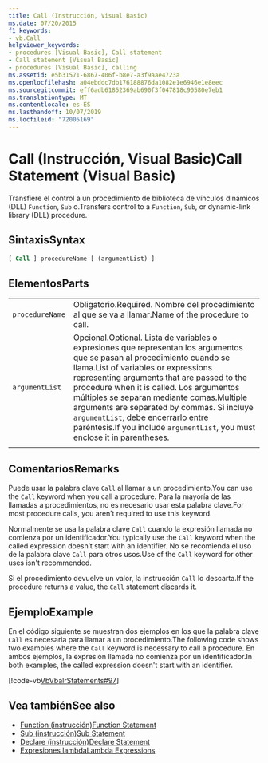 ```yaml
---
title: Call (Instrucción, Visual Basic)
ms.date: 07/20/2015
f1_keywords:
- vb.Call
helpviewer_keywords:
- procedures [Visual Basic], Call statement
- Call statement [Visual Basic]
- procedures [Visual Basic], calling
ms.assetid: e5b31571-6867-406f-b8e7-a3f9aae4723a
ms.openlocfilehash: a04ebddc7db176188876da1082e1e6946e1e8eec
ms.sourcegitcommit: eff6adb61852369ab690f3f047818c90580e7eb1
ms.translationtype: MT
ms.contentlocale: es-ES
ms.lasthandoff: 10/07/2019
ms.locfileid: "72005169"
---
```

# <a name="call-statement-visual-basic"></a><span data-ttu-id="42156-102">Call (Instrucción, Visual Basic)</span><span class="sxs-lookup"><span data-stu-id="42156-102">Call Statement (Visual Basic)</span></span>

<span data-ttu-id="42156-103">Transfiere el control a un procedimiento de biblioteca de vínculos dinámicos (DLL) `Function`, `Sub` o.</span><span class="sxs-lookup"><span data-stu-id="42156-103">Transfers control to a `Function`, `Sub`, or dynamic-link library (DLL) procedure.</span></span>  
  
## <a name="syntax"></a><span data-ttu-id="42156-104">Sintaxis</span><span class="sxs-lookup"><span data-stu-id="42156-104">Syntax</span></span>  
  
```vb  
[ Call ] procedureName [ (argumentList) ]  
```  
  
## <a name="parts"></a><span data-ttu-id="42156-105">Elementos</span><span class="sxs-lookup"><span data-stu-id="42156-105">Parts</span></span>  

|||
|---|---|
|`procedureName`|<span data-ttu-id="42156-106">Obligatorio.</span><span class="sxs-lookup"><span data-stu-id="42156-106">Required.</span></span> <span data-ttu-id="42156-107">Nombre del procedimiento al que se va a llamar.</span><span class="sxs-lookup"><span data-stu-id="42156-107">Name of the procedure to call.</span></span>|
|`argumentList`|<span data-ttu-id="42156-108">Opcional.</span><span class="sxs-lookup"><span data-stu-id="42156-108">Optional.</span></span> <span data-ttu-id="42156-109">Lista de variables o expresiones que representan los argumentos que se pasan al procedimiento cuando se llama.</span><span class="sxs-lookup"><span data-stu-id="42156-109">List of variables or expressions representing arguments that are passed to the procedure when it is called.</span></span> <span data-ttu-id="42156-110">Los argumentos múltiples se separan mediante comas.</span><span class="sxs-lookup"><span data-stu-id="42156-110">Multiple arguments are separated by commas.</span></span> <span data-ttu-id="42156-111">Si incluye `argumentList`, debe encerrarlo entre paréntesis.</span><span class="sxs-lookup"><span data-stu-id="42156-111">If you include `argumentList`, you must enclose it in parentheses.</span></span>|
|||
  
## <a name="remarks"></a><span data-ttu-id="42156-112">Comentarios</span><span class="sxs-lookup"><span data-stu-id="42156-112">Remarks</span></span>

 <span data-ttu-id="42156-113">Puede usar la palabra clave `Call` al llamar a un procedimiento.</span><span class="sxs-lookup"><span data-stu-id="42156-113">You can use the `Call` keyword when you call a procedure.</span></span> <span data-ttu-id="42156-114">Para la mayoría de las llamadas a procedimientos, no es necesario usar esta palabra clave.</span><span class="sxs-lookup"><span data-stu-id="42156-114">For most procedure calls, you aren’t required to use this  keyword.</span></span>

 <span data-ttu-id="42156-115">Normalmente se usa la palabra clave `Call` cuando la expresión llamada no comienza por un identificador.</span><span class="sxs-lookup"><span data-stu-id="42156-115">You typically use the `Call` keyword when the called expression doesn’t start with an identifier.</span></span> <span data-ttu-id="42156-116">No se recomienda el uso de la palabra clave `Call` para otros usos.</span><span class="sxs-lookup"><span data-stu-id="42156-116">Use of the `Call` keyword for other uses isn't recommended.</span></span>

 <span data-ttu-id="42156-117">Si el procedimiento devuelve un valor, la instrucción `Call` lo descarta.</span><span class="sxs-lookup"><span data-stu-id="42156-117">If the procedure returns a value, the `Call` statement discards it.</span></span>

## <a name="example"></a><span data-ttu-id="42156-118">Ejemplo</span><span class="sxs-lookup"><span data-stu-id="42156-118">Example</span></span>

 <span data-ttu-id="42156-119">En el código siguiente se muestran dos ejemplos en los que la palabra clave `Call` es necesaria para llamar a un procedimiento.</span><span class="sxs-lookup"><span data-stu-id="42156-119">The following code shows two examples where the `Call` keyword is necessary to call a procedure.</span></span> <span data-ttu-id="42156-120">En ambos ejemplos, la expresión llamada no comienza por un identificador.</span><span class="sxs-lookup"><span data-stu-id="42156-120">In both examples, the called expression doesn't start with an identifier.</span></span>

 [!code-vb[VbVbalrStatements#97](~/samples/snippets/visualbasic/VS_Snippets_VBCSharp/VbVbalrStatements/VB/Class1.vb#97)]  
  
## <a name="see-also"></a><span data-ttu-id="42156-121">Vea también</span><span class="sxs-lookup"><span data-stu-id="42156-121">See also</span></span>

- [<span data-ttu-id="42156-122">Function (instrucción)</span><span class="sxs-lookup"><span data-stu-id="42156-122">Function Statement</span></span>](function-statement.md)
- [<span data-ttu-id="42156-123">Sub (instrucción)</span><span class="sxs-lookup"><span data-stu-id="42156-123">Sub Statement</span></span>](sub-statement.md)
- [<span data-ttu-id="42156-124">Declare (instrucción)</span><span class="sxs-lookup"><span data-stu-id="42156-124">Declare Statement</span></span>](declare-statement.md)
- [<span data-ttu-id="42156-125">Expresiones lambda</span><span class="sxs-lookup"><span data-stu-id="42156-125">Lambda Expressions</span></span>](../../programming-guide/language-features/procedures/lambda-expressions.md)

